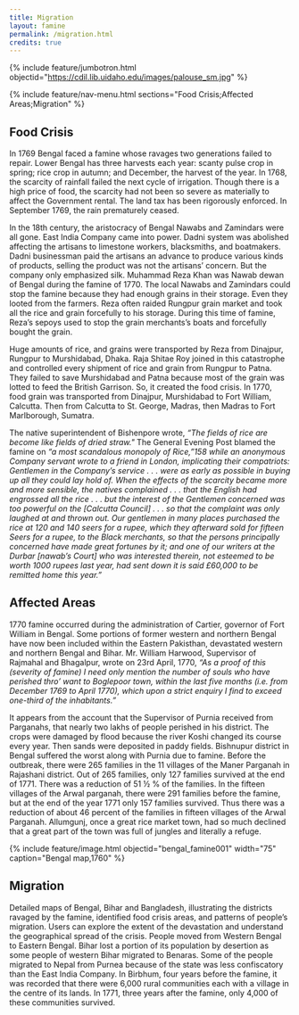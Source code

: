 ```yaml
---
title: Migration
layout: famine
permalink: /migration.html
credits: true
---
```

{% include feature/jumbotron.html objectid="https://cdil.lib.uidaho.edu/images/palouse_sm.jpg" %}

{% include feature/nav-menu.html sections="Food Crisis;Affected Areas;Migration" %}

## Food Crisis

In 1769 Bengal faced a famine whose ravages two generations failed to repair. Lower Bengal has three harvests each year: scanty pulse crop in spring; rice crop in autumn; and December, the harvest of the year. In 1768, the scarcity of rainfall failed the next cycle of irrigation. Though there is a high price of food, the scarcity had not been so severe as materially to affect the Government rental. The land tax has been rigorously enforced. In September 1769, the rain prematurely ceased. 

In the 18th century, the aristocracy of Bengal Nawabs and Zamindars were all gone. East India Company came into power. Dadni system was abolished affecting the artisans to limestone workers, blacksmiths, and boatmakers. Dadni businessman paid the artisans an advance to produce various kinds of products, selling the product was not the artisans’ concern. But the company only emphasized silk. Muhammad Reza Khan was Nawab dewan of Bengal during the famine of 1770. The local Nawabs and Zamindars could stop the famine because they had enough grains in their storage. Even they looted from the farmers. Reza often raided Rungpur grain market and took all the rice and grain forcefully to his storage. During this time of famine, Reza’s sepoys used to stop the grain merchants’s boats and forcefully bought the grain.

Huge amounts of rice, and grains were transported by Reza from Dinajpur, Rungpur to Murshidabad, Dhaka. Raja Shitae Roy joined in this catastrophe and controlled every shipment of rice and grain from Rungpur to Patna. They failed to save Murshidabad and Patna because most of the grain was lotted to feed the British Garrison. So, it created the food crisis. In 1770, food grain was transported from Dinajpur, Murshidabad to Fort William, Calcutta. Then from Calcutta to St. George, Madras, then Madras to Fort Marlborough, Sumatra.

The native superintendent of Bishenpore wrote, *“The fields of rice are become like fields of dried straw."*
The General Evening Post blamed the famine on *“a most scandalous monopoly of Rice,”158 while an anonymous Company servant wrote to a friend in London, implicating their compatriots: Gentlemen in the Company’s service . . . were as early as possible in buying up all they could lay hold of. When the effects of the scarcity became more and more sensible, the natives complained . . . that the English had engrossed all the rice . . . but the interest of the Gentlemen concerned was too powerful on the [Calcutta Council] . . . so that the complaint was only laughed at and thrown out. Our gentlemen in many places purchased the rice at 120 and 140 seers for a rupee, which they afterward sold for fifteen Seers for a rupee, to the Black merchants, so that the persons principally concerned have made great fortunes by it; and one of our writers at the Durbar [nawab’s Court] who was interested therein, not esteemed to be worth 1000 rupees last year, had sent down it is said £60,000 to be remitted home this year.”*

## Affected Areas

1770 famine occurred during the administration of Cartier, governor of Fort William in Bengal. Some portions of former western and northern Bengal have now been included within the Eastern Pakisthan, devastated western and northern Bengal and Bihar. Mr. William Harwood, Supervisor of Rajmahal and Bhagalpur, wrote on 23rd April, 1770, 
*“As a proof of this (severity of famine) I need only mention the number of souls who have perished thro’ want to Boglepoor town, within the last five months (i.e. from December 1769 to April 1770), which upon a strict enquiry I find to exceed one-third of the inhabitants.”*

It appears from the account that the Supervisor of Purnia received from Parganahs, that nearly two lakhs of people perished in his district. The crops were damaged by flood because the river Koshi changed its course every year. Then sands were deposited in paddy fields. Bishnupur district in Bengal suffered the worst along with Purnia due to famine. Before the outbreak, there were 265 families in the 11 villages of the Maner Parganah in Rajashani district. Out of 265 families, only 127 families survived at the end of 1771. There was a reduction of 51 ½  % of the families. In the fifteen villages of the Arwal parganah, there were 291 families before the famine, but at the end of the year 1771 only 157 families survived. Thus there was a reduction of about 46 percent of the families in fifteen villages of the Arwal Parganah. Allumgunj, once a great rice market town, had so much declined that a great part of the town was full of jungles and literally a refuge.

{% include feature/image.html objectid="bengal_famine001" width="75" caption="Bengal map,1760" %}

## Migration

Detailed maps of Bengal, Bihar and Bangladesh, illustrating the districts ravaged by the famine, identified food crisis areas,  and patterns of people’s migration. Users can explore the extent of the devastation and understand the geographical spread of the crisis. 
People moved from Western Bengal to  Eastern Bengal. Bihar lost a portion of its population by desertion as some people of western Bihar migrated to Benaras. Some of the people migrated to Nepal from Purnea because of the state was less confiscatory than the East India Company. In Birbhum, four years before the famine, it was recorded that there were 6,000 rural communities each with a village in the centre of its lands. In 1771, three years after the famine, only 4,000 of these communities survived.



